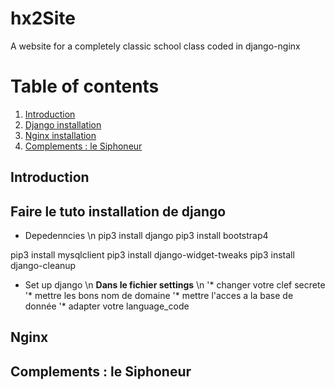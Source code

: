 # hx2Site
A website for a completely classic school class coded in django-nginx 

# Table of contents
1. [Introduction](#introduction)
2. [Django installation](#Django)
3. [Nginx installation](#Nginx)
4. [Complements : le Siphoneur](#Siphoneur)

## Introduction <a name="introduction"></a>


## Faire le tuto installation de django <a name="Django"></a>
* Depedenncies \n
pip3 install django
pip3 install bootstrap4

pip3 install mysqlclient
pip3 install django-widget-tweaks
pip3 install django-cleanup

* Set up django \n
__Dans le fichier settings__ \n
'* changer votre clef secrete
'* mettre les bons nom de domaine
'* mettre l'acces a la base de donnée
'* adapter votre language_code

## Nginx <a name="Nginx"></a>

## Complements : le Siphoneur <a name="Siphoneur"></a>
